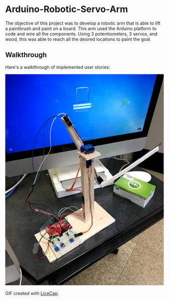 # Arduino-Robotic-Servo-Arm

The objective of this project was to develop a robotic arm that is able to lift a paintbrush and paint on a board. This arm used the Arduino platform to code and wire all the components. Using 3 potentiometers, 3 servos, and wood, this was able to reach all the desired locations to paint the goal.

## Walkthrough 

Here's a walkthrough of implemented user stories:

![](ServoArmProject.jpg)

GIF created with [LiceCap](http://www.cockos.com/licecap/).
